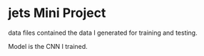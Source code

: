 # jets Mini Project

data files contained the data I generated for training and testing. 

Model is the CNN I trained.
